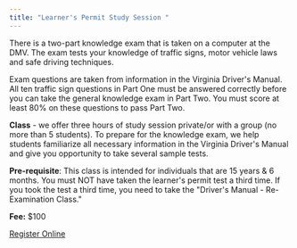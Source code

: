 ```yaml
---
title: "Learner's Permit Study Session "
---
```

There is a two-part knowledge exam that is taken on a computer at the DMV. The exam tests your knowledge of traffic signs, motor vehicle laws and safe driving techniques.

Exam questions are taken from information in the Virginia Driver's Manual. All ten traffic sign questions in Part One must be answered correctly before you can take the general knowledge exam in Part Two. You must score at least 80% on these questions to pass Part Two.

**Class** - we offer three hours of study session private/or with a group (no more than 5 students). To prepare for the knowledge exam, we help students familiarize all necessary information in the Virginia Driver's Manual and give you opportunity to take several sample tests. 

**Pre-requisite**: This class is intended for individuals that are 15 years & 6 months. You must NOT have taken the learner's permit test a third time. If you took the test a third time, you need to take the "Driver's Manual - Re-Examination Class." 

**Fee:** $100

[Register Online ](https://abigailsdrivingschool.setmore.com/)